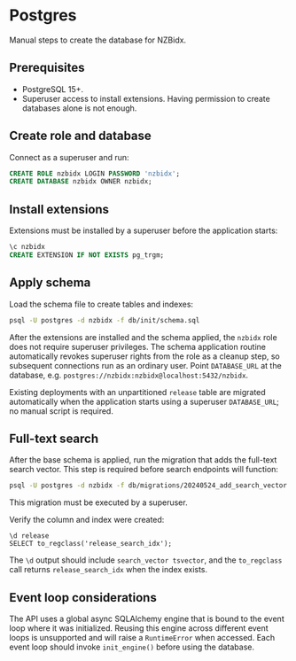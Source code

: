 # Postgres

Manual steps to create the database for NZBidx.

## Prerequisites

* PostgreSQL 15+.
* Superuser access to install extensions. Having permission to create databases alone is not enough.

## Create role and database

Connect as a superuser and run:

```sql
CREATE ROLE nzbidx LOGIN PASSWORD 'nzbidx';
CREATE DATABASE nzbidx OWNER nzbidx;
```

## Install extensions

Extensions must be installed by a superuser before the application starts:

```sql
\c nzbidx
CREATE EXTENSION IF NOT EXISTS pg_trgm;
```

## Apply schema

Load the schema file to create tables and indexes:

```bash
psql -U postgres -d nzbidx -f db/init/schema.sql
```

After the extensions are installed and the schema applied, the `nzbidx` role does
not require superuser privileges. The schema application routine automatically
revokes superuser rights from the role as a cleanup step, so subsequent
connections run as an ordinary user. Point `DATABASE_URL` at the database, e.g.
`postgres://nzbidx:nzbidx@localhost:5432/nzbidx`.

Existing deployments with an unpartitioned `release` table are migrated automatically when the application starts using a superuser `DATABASE_URL`; no manual script is required.

## Full-text search

After the base schema is applied, run the migration that adds the full-text
search vector. This step is required before search endpoints will function:

```bash
psql -U postgres -d nzbidx -f db/migrations/20240524_add_search_vector.sql
```

This migration must be executed by a superuser.

Verify the column and index were created:

```psql
\d release
SELECT to_regclass('release_search_idx');
```

The `\d` output should include `search_vector tsvector`, and the
`to_regclass` call returns `release_search_idx` when the index exists.

## Event loop considerations

The API uses a global async SQLAlchemy engine that is bound to the event loop
where it was initialized. Reusing this engine across different event loops is
unsupported and will raise a `RuntimeError` when accessed. Each event loop
should invoke `init_engine()` before using the database.
